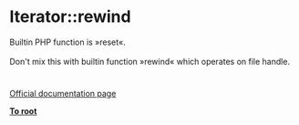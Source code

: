# Iterator::rewind



Builtin PHP function is &#xBB;reset&#xAB;.<br><br>Don&apos;t mix this with builtin function &#xBB;rewind&#xAB; which operates on file handle.  

#

[Official documentation page](https://www.php.net/manual/en/iterator.rewind.php)

**[To root](/README.md)**
